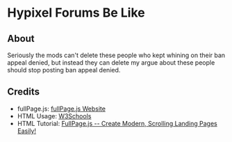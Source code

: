 # Hypixel Forums Be Like

## About

Seriously the mods can't delete these people who kept whining on their ban appeal denied, but instead they can delete my argue about these people should stop posting ban appeal denied.

## Credits

 - fullPage.js: [fullPage.js Website](https://alvarotrigo.com/fullPage/)
 - HTML Usage: [W3Schools](https://www.w3schools.com/) 
 - HTML Tutorial: [FullPage.js -- Create Modern, Scrolling Landing Pages Easily!](https://www.youtube.com/watch?v=IeZSN6lWsWM)
